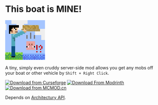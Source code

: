 # This boat is MINE!

![](common/src/main/resources/icon.png)

A tiny, simply even cruddy server-side mod allows you get any mobs off your boat or other vehicle by `Shift + Right Click`.

[![Download from Curseforge](https://cf.way2muchnoise.eu/full_884043_downloads%20on%20Curseforge.svg?badge_style=flat)](https://www.curseforge.com/minecraft/mc-mods/this-boat-is-mine)  [![Download From Modrinth](https://img.shields.io/modrinth/dt/this-boat-is-mine?color=4&label=Download%20from%20Modrinth&style=flat-square&logo=modrinth)](https://modrinth.com/mod/this-boat-is-mine)  [![Download from MCMOD.cn](https://img.shields.io/badge/Download%20from%20MCMOD.cn-Zh-green?style=flat-square)](https://www.mcmod.cn/class/10988.html)

Depends on [Architectury API](https://github.com/architectury/architectury-api).
